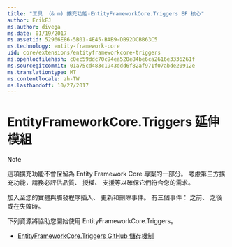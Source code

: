 ```yaml
---
title: "工具 （& m) 擴充功能-EntityFrameworkCore.Triggers EF 核心"
author: ErikEJ
ms.author: divega
ms.date: 01/19/2017
ms.assetid: 52966E86-5B01-4E45-BAB9-DB92DCBB63C5
ms.technology: entity-framework-core
uid: core/extensions/entityframeworkcore-triggers
ms.openlocfilehash: c0ec59ddc70c94ea520e84be6ca2616e3336261f
ms.sourcegitcommit: 01a75cd483c1943ddd6f82af971f07abde20912e
ms.translationtype: MT
ms.contentlocale: zh-TW
ms.lasthandoff: 10/27/2017
---
```

# <a name="entityframeworkcoretriggers-extension"></a>EntityFrameworkCore.Triggers 延伸模組

> [!NOTE]  
> 這項擴充功能不會保留為 Entity Framework Core 專案的一部分。 考慮第三方擴充功能，請務必評估品質、 授權、 支援等以確保它們符合您的需求。

加入至您的實體與觸發程序插入、 更新和刪除事件。 有三個事件： 之前、 之後或在失敗時。

下列資源將協助您開始使用 EntityFrameworkCore.Triggers。
* [EntityFrameworkCore.Triggers GitHub 儲存機制](https://github.com/NickStrupat/EntityFramework.Triggers/)
